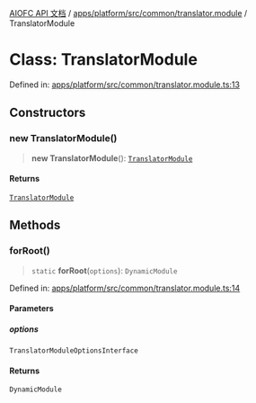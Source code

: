 [AIOFC API 文档](../../../../../../index.md) / [apps/platform/src/common/translator.module](../index.md) / TranslatorModule

# Class: TranslatorModule

Defined in: [apps/platform/src/common/translator.module.ts:13](https://github.com/aiofc-nx/aiofc-nx-20250117/blob/67a7c164367a9389d2ffea309275a0822750a8a2/apps/platform/src/common/translator.module.ts#L13)

## Constructors

### new TranslatorModule()

> **new TranslatorModule**(): [`TranslatorModule`](TranslatorModule.md)

#### Returns

[`TranslatorModule`](TranslatorModule.md)

## Methods

### forRoot()

> `static` **forRoot**(`options`): `DynamicModule`

Defined in: [apps/platform/src/common/translator.module.ts:14](https://github.com/aiofc-nx/aiofc-nx-20250117/blob/67a7c164367a9389d2ffea309275a0822750a8a2/apps/platform/src/common/translator.module.ts#L14)

#### Parameters

##### options

`TranslatorModuleOptionsInterface`

#### Returns

`DynamicModule`
